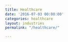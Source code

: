 ```yaml
---
title: Healthcare
date: '2016-07-03 00:00:00'
categories: healthcare
layout: industries
permalink: "/healthcare/"

---
```

